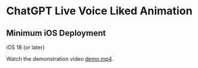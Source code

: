 # ChatGPT Live Voice Liked Animation

## Minimum iOS Deployment
iOS 18 (or later)

Watch the demonstration video [demo.mp4](demo.mp4).